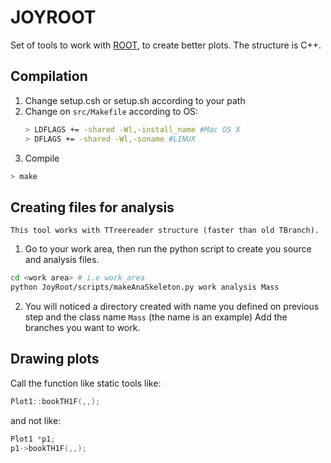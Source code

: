 # JOYROOT
Set of tools to work with [ROOT](https://root.cern.ch/), to create better plots.
The structure is C++.

## Compilation

1. Change setup.csh or setup.sh according to your path
2. Change on `src/Makefile` according to OS:
	```bash
	> LDFLAGS += -shared -Wl,-install_name #Mac OS X
	> DFLAGS += -shared -Wl,-soname #LINUX 
	```
3. Compile
```bash
> make
```

## Creating files for analysis
	This tool works with TTreereader structure (faster than old TBranch).

1. Go to your work area, then run the python script to create you source and analysis files.
```bash
cd <work area> # i.e work_area
python JoyRoot/scripts/makeAnaSkeleton.py work analysis Mass
```
2. You will noticed a directory created with name you defined on previous step and the class name `Mass` (the name is an example)
Add the branches you want to work.

## Drawing plots

Call the function like static tools like:
```C++
Plot1::bookTH1F(,,);
```
and not like: 
```C++
Plot1 *p1;
p1->bookTH1F(,,);
```

